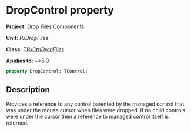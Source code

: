 # DropControl property

**Project:** [Drop Files Components](../API.md).

**Unit:** _PJDropFiles_.

**Class:** _[TPJCtrlDropFiles](./TPJCtrlDropFiles.md)_

**Applies to:** ~>5.0

```pascal
property DropControl: TControl;
```

## Description

Provides a reference to any control parented by the managed control that was under the mouse cursor when files were dropped. If no child controls were under the cursor then a reference to managed control itself is returned.
